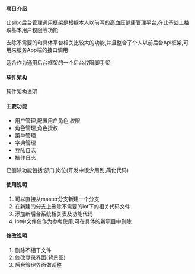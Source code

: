 #### 项目介绍

此sibo后台管理通用框架是根据本人以前写的高血压健康管理平台,在此基础上抽取基本用户权限等功能

去除不需要的和具体平台相关比较大的功能,并且整合了个人以前后台Api框架,可用来服务App端的接口调用

适合作为通用后台框架的一个后台权限脚手架

#### 软件架构
软件架构说明

#### 主要功能
- 用户管理,配置用户角色,权限
- 角色管理,角色授权
- 菜单管理
- 字典管理
- 登陆日志
- 操作日志

已删除功能包括:部门,岗位(开发中很少用到,简化代码)

#### 使用说明
1. 可以直接从master分支新建一个分支
2. 在新建的分支上删除不需要的iot下的相关代码文件
3. 添加新后台系统相关表及功能代码
4. iot中文件仅作为参考使用,可在具体的新项目中删除

#### 修改说明

1. 删除不相干文件
2. 修改登录界面(背景图)
3. 后台管理界面做调整